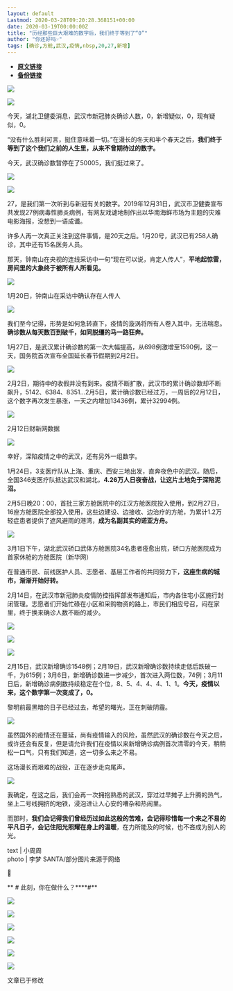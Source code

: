 ```yaml
---
layout: default
Lastmod: 2020-03-28T09:20:28.368151+00:00
date: 2020-03-19T00:00:00Z
title: "历经那些巨大艰难的数字后，我们终于等到了“0”"
author: "你还好吗☞"
tags: [确诊,方舱,武汉,疫情,nbsp,20,27,新增]
---
```


* [**原文链接**](https://mp.weixin.qq.com/s/vIluepdBGVIJMa0Zq1JRkQ)
* [**备份链接**](http://archive.ph/9kz5u)


![](/images/post/339357fd528a96084d4107c2c5179e64.jpg)

![](/images/post/3fb013115a904838c672a26047d339e2.jpg)

今天，湖北卫健委消息，武汉市新冠肺炎确诊人数，0，新增疑似，0，现有疑似，0。

“没有什么胜利可言，挺住意味着一切。”在漫长的冬天和半个春天之后，**我们终于等到了这个我们之前的人生里，从来不曾期待过的数字。**

今天，武汉确诊数暂停在了50005，我们挺过来了。

![](/images/post/ebaa005ad24b25ac36b87b18931279a6.jpg)

![](/images/post/b441b5ec6a3a15fa5460644f23ea62a7.jpg)

27，是我们第一次听到与新冠有关的数字。2019年12月31日，武汉市卫健委宣布共发现27例病毒性肺炎病例，有网友戏谑地制作出以华南海鲜市场为主题的灾难电影海报，没想到一语成谶。

许多人再一次真正关注到这件事情，是20天之后。1月20号，武汉已有258人确诊，其中还有15名医务人员。

那天，钟南山在央视的连线采访中一句“现在可以说，肯定人传人”，**平地起惊雷，房间里的大象终于被所有人所看见。**

![](/images/post/fa9a3e7b7299522954e0c33d09355f8b.jpg)

1月20日，钟南山在采访中确认存在人传人

![](/images/post/e87303147c24049fa63e33267a4e5bd2.jpg)

我们至今记得，形势是如何急转直下，疫情的漩涡将所有人卷入其中，无法喘息。**确诊数从每天数百到破千，如同脱缰的马一路狂奔。**  

1月27日，是武汉累计确诊数的第一次大幅提高，从698例激增至1590例，这一天，国务院首次宣布全国延长春节假期到2月2日。

![](/images/post/8952512d35cd86752c62d89878a83ecc.jpg)

2月2日，期待中的收假并没有到来。疫情不断扩散，武汉市的累计确诊数却不断飙升，5142、6384、8351...2月5日，累计确诊数已经过万，一周后的2月12日，这个数字再次发生暴涨，一天之内增加13436例，累计32994例。

![](/images/post/7c6645fd22b277a45172e19de661b7b2.jpg)

2月12日财新网数据

![](/images/post/337f724169a440343ae6659259fea6a2.jpg)

幸好，深陷疫情之中的武汉，还有另外一组数字。  

1月24日，3支医疗队从上海、重庆、西安三地出发，直奔夜色中的武汉。随后，全国346支医疗队抵达武汉和湖北，**4.26万人日夜奋战，让这片土地免于深陷泥沼。**

2月5日晚20：00，首批三家方舱医院中的江汉方舱医院投入使用，到2月27日，16座方舱医院全部投入使用，这些边建设、边接收、边治疗的方舱，为累计1.2万轻症患者提供了遮风避雨的港湾，**成为名副其实的诺亚方舟。**

![](/images/post/6fae3ec07d7ea1b20f46b193342c3626.jpg)

3月1日下午，湖北武汉硚口武体方舱医院34名患者痊愈出院，硚口方舱医院成为首家休舱的方舱医院（新华网）

在普通市民、前线医护人员、志愿者、基层工作者的共同努力下，**这座生病的城市，渐渐开始好转。**

2月14日，在武汉市新冠肺炎疫情防控指挥部发布通知后，市内各住宅小区施行封闭管理。志愿者们开始忙碌在小区和采购物资的路上，市民们相应号召，闷在家里，终于换来确诊人数不断的减少。

![](/images/post/5204a30282fa7aea41e87a8392d85277.jpg)

![](/images/post/47c8dc4c55e1abf4fa67e597cc42df1b.jpg)

![](/images/post/8eca06b4d833cdba19a575044e6efd54.jpg)

2月15日，武汉新增确诊1548例；2月19日，武汉新增确诊数持续走低后跌破一千，为615例；3月6日，新增确诊数进一步减少，首次进入两位数，74例；3月11日后，新增确诊病例数持续稳定在个位，8、5、4、4、4、1、1。**今天，疫情以来，这个数字第一次变成了，0。**  

黎明前最黑暗的日子已经过去，希望的曙光，正在刺破阴霾。

![](/images/post/dfa270fe709110f2543173d62c392e47.jpg)

虽然国外的疫情还在蔓延，尚有疫情输入的风险，虽然武汉的确诊数在今天之后，或许还会有反复，但是请允许我们在疫情以来新增确诊病例首次清零的今天，稍稍松一口气，只有我们知道，这一切多么来之不易。

这场漫长而艰难的战役，正在逐步走向尾声。

![](/images/post/dbea20247b58be9820431d8bfabedcd8.jpg)

我确定，在这之后，我们会再一次拥抱熟悉的武汉，穿过过早摊子上升腾的热气，坐上二号线拥挤的地铁，浸泡进让人心安的嘈杂和热闹里。

而那时，**我们会记得我们曾经历过如此这般的苦难，会记得珍惜每一个来之不易的平凡日子，会记住阳光照耀在身上的温暖**，在力所能及的时候，也不吝成为别人的光。

text | 小周周  
photo | 李梦 SANTA/部分图片来源于网络

💬

** # 此刻，你在做什么？****#**

![](/images/post/d8fff71446d43330810e37f124a9575a.jpg)

![](/images/post/b803668589122a2d77b34c6d44bc89d6.jpg)

![](/images/post/42225150aa12a8d325cc426538c1c764.jpg)

[![](/images/post/c67a8ec265a531c6ce8efc33d7da397f.jpg)](http://mp.weixin.qq.com/s?__biz=MzUzMjk1OTk0MA==&mid=2247521837&idx=1&sn=ba6917c78627a3b527bd9060c3b67448&chksm=faa99186cdde189021cab26c160a02faacde637977670bb24df2dbc89072ff3589475a9b6fed&scene=21#wechat_redirect)

[![](/images/post/0ae217e4362253b1dd1a9b8978156be4.jpg)](http://mp.weixin.qq.com/s?__biz=MzUzMjk1OTk0MA==&mid=2247521827&idx=1&sn=f143c0686b56c15d115d099be06b5189&chksm=faa99188cdde189e8ba38af2063cbb9680bf116274a4c747dec550e29bfa76fcf1f8538031d5&scene=21#wechat_redirect)

![](/images/post/e55178cf185c7e373c178347beeefc82.jpg)

文章已于修改

